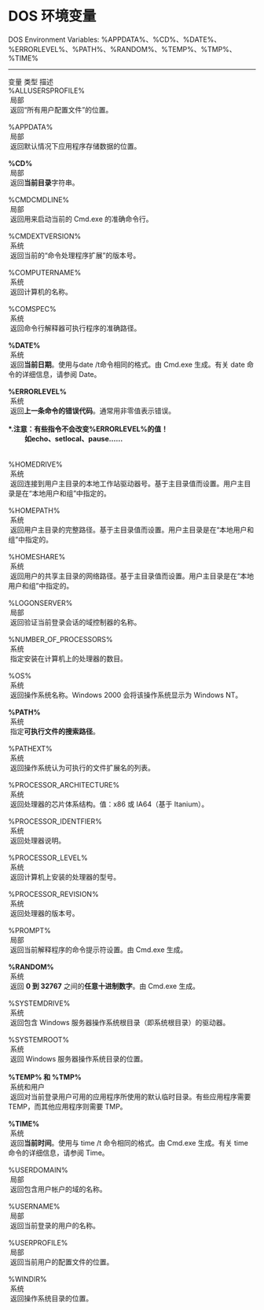 # DOS 环境变量

DOS Environment Variables: %APPDATA%、%CD%、%DATE%、%ERRORLEVEL%、%PATH%、%RANDOM%、%TEMP%、%TMP%、%TIME%

---

<div style="word-wrap: break-word; -webkit-nbsp-mode: space; -webkit-line-break: after-white-space;"><div>变量 类型 描述&nbsp;</div><div>%ALLUSERSPROFILE%</div><div>&nbsp;局部</div><div>&nbsp;返回“所有用户配置文件”的位置。</div><div>&nbsp;</div><div>%APPDATA%</div><div>&nbsp;局部</div><div>&nbsp;返回默认情况下应用程序存储数据的位置。</div><div>&nbsp;</div><div><b>%CD%</b></div><div>&nbsp;局部</div><div>&nbsp;返回<b>当前目录</b>字符串。</div><div>&nbsp;</div><div>%CMDCMDLINE%</div><div>&nbsp;局部</div><div>&nbsp;返回用来启动当前的 Cmd.exe 的准确命令行。</div><div>&nbsp;</div><div>%CMDEXTVERSION%</div><div>&nbsp;系统</div><div>&nbsp;返回当前的“命令处理程序扩展”的版本号。</div><div>&nbsp;</div><div>%COMPUTERNAME%</div><div>&nbsp;系统</div><div>&nbsp;返回计算机的名称。</div><div>&nbsp;</div><div>%COMSPEC%</div><div>&nbsp;系统</div><div>&nbsp;返回命令行解释器可执行程序的准确路径。</div><div>&nbsp;</div><div><b>%DATE%</b></div><div>&nbsp;系统</div><div>&nbsp;返回<b>当前日期</b>。使用与date /t命令相同的格式。由 Cmd.exe 生成。有关 date 命令的详细信息，请参阅 Date。</div><div>&nbsp;</div><div><b>%ERRORLEVEL%</b></div><div>&nbsp;系统</div><div>&nbsp;返回<b>上一条命令的错误代码</b>。通常用非零值表示错误。</div><div><b><br/></b></div><div><b>*.注意：有些指令不会改变</b><b>%ERRORLEVEL%</b><b>的值！</b></div><div><b>&nbsp; &nbsp; &nbsp; &nbsp; &nbsp; 如echo、setlocal、pause……</b></div><div>&nbsp;</div><div><br/></div><div>%HOMEDRIVE%</div><div>&nbsp;系统</div><div>&nbsp;返回连接到用户主目录的本地工作站驱动器号。基于主目录值而设置。用户主目录是在“本地用户和组”中指定的。</div><div>&nbsp;</div><div>%HOMEPATH%</div><div>&nbsp;系统</div><div>&nbsp;返回用户主目录的完整路径。基于主目录值而设置。用户主目录是在“本地用户和组”中指定的。</div><div>&nbsp;</div><div>%HOMESHARE%</div><div>&nbsp;系统</div><div>&nbsp;返回用户的共享主目录的网络路径。基于主目录值而设置。用户主目录是在“本地用户和组”中指定的。</div><div>&nbsp;</div><div>%LOGONSERVER%</div><div>&nbsp;局部</div><div>&nbsp;返回验证当前登录会话的域控制器的名称。</div><div>&nbsp;</div><div>%NUMBER_OF_PROCESSORS%</div><div>&nbsp;系统</div><div>&nbsp;指定安装在计算机上的处理器的数目。</div><div>&nbsp;</div><div>%OS%</div><div>&nbsp;系统</div><div>&nbsp;返回操作系统名称。Windows 2000 会将该操作系统显示为 Windows NT。</div><div>&nbsp;</div><div><b>%PATH%</b></div><div>&nbsp;系统</div><div>&nbsp;指定<b>可执行文件的搜索路径</b>。</div><div>&nbsp;</div><div>%PATHEXT%</div><div>&nbsp;系统</div><div>&nbsp;返回操作系统认为可执行的文件扩展名的列表。</div><div>&nbsp;</div><div>%PROCESSOR_ARCHITECTURE%</div><div>&nbsp;系统</div><div>&nbsp;返回处理器的芯片体系结构。值：x86 或 IA64（基于 Itanium）。</div><div>&nbsp;</div><div>%PROCESSOR_IDENTFIER%</div><div>&nbsp;系统</div><div>&nbsp;返回处理器说明。</div><div>&nbsp;</div><div>%PROCESSOR_LEVEL%</div><div>&nbsp;系统</div><div>&nbsp;返回计算机上安装的处理器的型号。</div><div>&nbsp;</div><div>%PROCESSOR_REVISION%</div><div>&nbsp;系统</div><div>&nbsp;返回处理器的版本号。</div><div>&nbsp;</div><div>%PROMPT%</div><div>&nbsp;局部</div><div>&nbsp;返回当前解释程序的命令提示符设置。由 Cmd.exe 生成。</div><div>&nbsp;</div><div><b>%RANDOM%</b></div><div>&nbsp;系统</div><div>&nbsp;返回 <b>0 到 32767</b> 之间的<b>任意十进制数字</b>。由 Cmd.exe 生成。</div><div>&nbsp;</div><div>%SYSTEMDRIVE%</div><div>&nbsp;系统</div><div>&nbsp;返回包含 Windows 服务器操作系统根目录（即系统根目录）的驱动器。</div><div>&nbsp;</div><div>%SYSTEMROOT%</div><div>&nbsp;系统</div><div>&nbsp;返回 Windows 服务器操作系统目录的位置。</div><div>&nbsp;</div><div><b>%TEMP% 和 %TMP%</b></div><div>&nbsp;系统和用户</div><div>&nbsp;返回对当前登录用户可用的应用程序所使用的默认临时目录。有些应用程序需要 TEMP，而其他应用程序则需要 TMP。</div><div>&nbsp;</div><div><b>%TIME%</b></div><div>&nbsp;系统</div><div>&nbsp;返回<b>当前时间</b>。使用与 time /t 命令相同的格式。由 Cmd.exe 生成。有关 time 命令的详细信息，请参阅 Time。</div><div>&nbsp;</div><div>%USERDOMAIN%</div><div>&nbsp;局部</div><div>&nbsp;返回包含用户帐户的域的名称。</div><div>&nbsp;</div><div>%USERNAME%</div><div>&nbsp;局部</div><div>&nbsp;返回当前登录的用户的名称。</div><div>&nbsp;</div><div>%USERPROFILE%</div><div>&nbsp;局部</div><div>&nbsp;返回当前用户的配置文件的位置。</div><div>&nbsp;</div><div>%WINDIR%</div><div>&nbsp;系统</div><div>&nbsp;返回操作系统目录的位置。</div></div>
